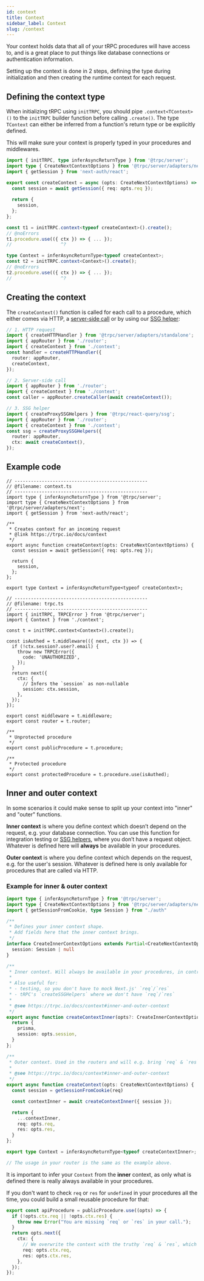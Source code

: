 ```yaml
---
id: context
title: Context
sidebar_label: Context
slug: /context
---
```


Your context holds data that all of your tRPC procedures will have access to, and is a great place to put things like database connections or authentication information.

Setting up the context is done in 2 steps, defining the type during initialization and then creating the runtime context for each request.

## Defining the context type

When initializing tRPC using `initTRPC`, you should pipe `.context<TContext>()` to the `initTRPC` builder function before calling `.create()`. The type `TContext` can either be inferred from a function's return type or be explicitly defined. 

This will make sure your context is properly typed in your procedures and middlewares.

```ts twoslash
import { initTRPC, type inferAsyncReturnType } from '@trpc/server';
import type { CreateNextContextOptions } from '@trpc/server/adapters/next';
import { getSession } from 'next-auth/react';

export const createContext = async (opts: CreateNextContextOptions) => {
  const session = await getSession({ req: opts.req });
  
  return {
    session,
  };
};

const t1 = initTRPC.context<typeof createContext>().create();
// @noErrors
t1.procedure.use(({ ctx }) => { ... });
//                  ^?

type Context = inferAsyncReturnType<typeof createContext>;
const t2 = initTRPC.context<Context>().create();
// @noErrors
t2.procedure.use(({ ctx }) => { ... });
//                  ^?
```

## Creating the context

The `createContext()` function is called for each call to a procedure, which either comes via HTTP, a [server-side call](server-side-calls) or by using our [SSG helper](ssg-helpers):

```ts
// 1. HTTP request
import { createHTTPHandler } from '@trpc/server/adapters/standalone';
import { appRouter } from './router';
import { createContext } from './context';
const handler = createHTTPHandler({
  router: appRouter,
  createContext,
});

// 2. Server-side call
import { appRouter } from './router';
import { createContext } from './context';
const caller = appRouter.createCaller(await createContext());

// 3. SSG helper
import { createProxySSGHelpers } from '@trpc/react-query/ssg';
import { appRouter } from './router';
import { createContext } from './context';
const ssg = createProxySSGHelpers({
  router: appRouter,
  ctx: await createContext(),
});
```

## Example code

```tsx twoslash
// -------------------------------------------------
// @filename: context.ts
// -------------------------------------------------
import type { inferAsyncReturnType } from '@trpc/server';
import type { CreateNextContextOptions } from '@trpc/server/adapters/next';
import { getSession } from 'next-auth/react';

/**
 * Creates context for an incoming request
 * @link https://trpc.io/docs/context
 */
export async function createContext(opts: CreateNextContextOptions) {
  const session = await getSession({ req: opts.req });
  
  return {
    session,
  };
};

export type Context = inferAsyncReturnType<typeof createContext>;

// -------------------------------------------------
// @filename: trpc.ts
// -------------------------------------------------
import { initTRPC, TRPCError } from '@trpc/server';
import { Context } from './context';

const t = initTRPC.context<Context>().create();

const isAuthed = t.middleware(({ next, ctx }) => {
  if (!ctx.session?.user?.email) {
    throw new TRPCError({
      code: 'UNAUTHORIZED',
    });
  }
  return next({
    ctx: {
      // Infers the `session` as non-nullable
      session: ctx.session,
    },
  });
});

export const middleware = t.middleware;
export const router = t.router;

/**
 * Unprotected procedure
 */
export const publicProcedure = t.procedure;

/**
 * Protected procedure
 */
export const protectedProcedure = t.procedure.use(isAuthed);
```

## Inner and outer context

In some scenarios it could make sense to split up your context into "inner" and "outer" functions.

**Inner context** is where you define context which doesn’t depend on the request, e.g. your database connection. You can use this function for integration testing or [SSG helpers](ssg-helpers), where you don’t have a request object. Whatever is defined here will **always** be available in your procedures.

**Outer context** is where you define context which depends on the request, e.g. for the user's session. Whatever is defined here is only available for procedures that are called via HTTP.

### Example for inner & outer context

```ts
import type { inferAsyncReturnType } from '@trpc/server';
import type { CreateNextContextOptions } from '@trpc/server/adapters/next';
import { getSessionFromCookie, type Session } from "./auth"

/** 
 * Defines your inner context shape.
 * Add fields here that the inner context brings.
 */
interface CreateInnerContextOptions extends Partial<CreateNextContextOptions> {
  session: Session | null
}

/** 
 * Inner context. Will always be available in your procedures, in contrast to the outer context.
 * 
 * Also useful for:
 * - testing, so you don't have to mock Next.js' `req`/`res`
 * - tRPC's `createSSGHelpers` where we don't have `req`/`res`
 * 
 * @see https://trpc.io/docs/context#inner-and-outer-context
 */
export async function createContextInner(opts?: CreateInnerContextOptions) {
  return {
    prisma,
    session: opts.session,
  }
};

/** 
 * Outer context. Used in the routers and will e.g. bring `req` & `res` to the context as "not `undefined`".
 * 
 * @see https://trpc.io/docs/context#inner-and-outer-context
 */
export async function createContext(opts: CreateNextContextOptions) {
  const session = getSessionFromCookie(req)

  const contextInner = await createContextInner({ session });

  return {
    ...contextInner,
    req: opts.req,
    res: opts.res,
  }
};

export type Context = inferAsyncReturnType<typeof createContextInner>;

// The usage in your router is the same as the example above.
```

It is important to infer your `Context` from the **inner** context, as only what is defined there is really always available in your procedures.

If you don't want to check `req` or `res` for `undefined` in your procedures all the time, you could build a small reusable procedure for that:

```ts
export const apiProcedure = publicProcedure.use((opts) => {
  if (!opts.ctx.req || !opts.ctx.res) {
    throw new Error("You are missing `req` or `res` in your call.");
  }
  return opts.next({
    ctx: {
      // We overwrite the context with the truthy `req` & `res`, which will also overwrite the types used in your procedure.
      req: opts.ctx.req,
      res: opts.ctx.res,
    },
  });
});
```
